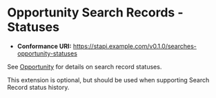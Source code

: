 # Opportunity Search Records - Statuses

- **Conformance URI:**
  <https://stapi.example.com/v0.1.0/searches-opportunity-statuses>

See [Opportunity](../../../opportunity/README.md) for details on search record
statuses.

This extension is optional, but should be used when supporting Search Record
status history.
